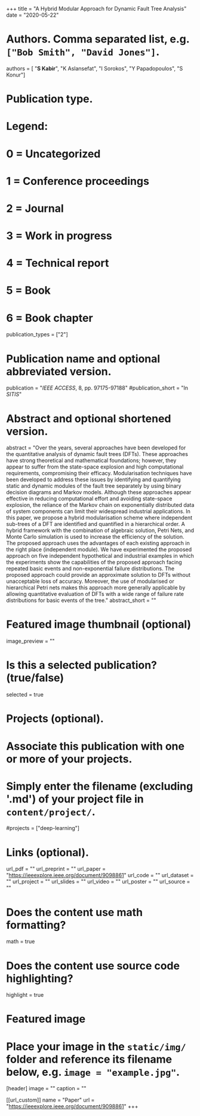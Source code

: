 +++
title = "A Hybrid Modular Approach for Dynamic Fault Tree Analysis"
date = "2020-05-22"

# Authors. Comma separated list, e.g. `["Bob Smith", "David Jones"]`.
authors = [ "**S Kabir**", "K Aslansefat", "I Sorokos", "Y Papadopoulos", "S Konur"]

# Publication type.
# Legend:
# 0 = Uncategorized
# 1 = Conference proceedings
# 2 = Journal
# 3 = Work in progress
# 4 = Technical report
# 5 = Book
# 6 = Book chapter
publication_types = ["2"]

# Publication name and optional abbreviated version.
publication = "*IEEE ACCESS*, 8, pp. 97175-97188"
#publication_short = "In *SITIS*"

# Abstract and optional shortened version.
abstract = "Over the years, several approaches have been developed for the quantitative analysis of dynamic fault trees (DFTs). These approaches have strong theoretical and mathematical foundations; however, they appear to suffer from the state-space explosion and high computational requirements, compromising their efficacy. Modularisation techniques have been developed to address these issues by identifying and quantifying static and dynamic modules of the fault tree separately by using binary decision diagrams and Markov models. Although these approaches appear effective in reducing computational effort and avoiding state-space explosion, the reliance of the Markov chain on exponentially distributed data of system components can limit their widespread industrial applications. In this paper, we propose a hybrid modularisation scheme where independent sub-trees of a DFT are identified and quantified in a hierarchical order. A hybrid framework with the combination of algebraic solution, Petri Nets, and Monte Carlo simulation is used to increase the efficiency of the solution. The proposed approach uses the advantages of each existing approach in the right place (independent module). We have experimented the proposed approach on five independent hypothetical and industrial examples in which the experiments show the capabilities of the proposed approach facing repeated basic events and non-exponential failure distributions. The proposed approach could provide an approximate solution to DFTs without unacceptable loss of accuracy. Moreover, the use of modularised or hierarchical Petri nets makes this approach more generally applicable by allowing quantitative evaluation of DFTs with a wide range of failure rate distributions for basic events of the tree."
abstract_short = ""

# Featured image thumbnail (optional)
image_preview = ""

# Is this a selected publication? (true/false)
selected = true

# Projects (optional).
#   Associate this publication with one or more of your projects.
#   Simply enter the filename (excluding '.md') of your project file in `content/project/`.
#projects = ["deep-learning"]

# Links (optional).
url_pdf = ""
url_preprint = ""
url_paper = "https://ieeexplore.ieee.org/document/9098861"
url_code = ""
url_dataset = ""
url_project = ""
url_slides = ""
url_video = ""
url_poster = ""
url_source = ""

# Does the content use math formatting?
math = true

# Does the content use source code highlighting?
highlight = true

# Featured image
# Place your image in the `static/img/` folder and reference its filename below, e.g. `image = "example.jpg"`.
[header]
image = ""
caption = ""

[[url_custom]]
    name = "Paper"
    url = "https://ieeexplore.ieee.org/document/9098861"
+++
